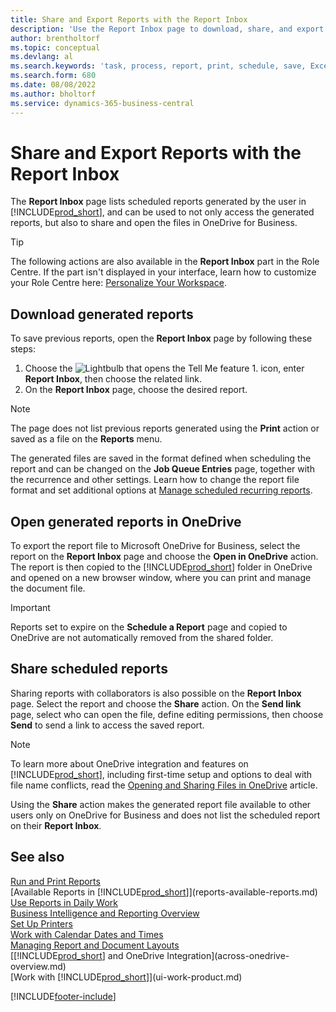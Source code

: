 ```yaml
---
title: Share and Export Reports with the Report Inbox
description: 'Use the Report Inbox page to download, share, and export reports in Business Central.'
author: brentholtorf
ms.topic: conceptual
ms.devlang: al
ms.search.keywords: 'task, process, report, print, schedule, save, Excel, PDF, dataset, export, report inbox, onedrive,'
ms.search.form: 680
ms.date: 08/08/2022
ms.author: bholtorf
ms.service: dynamics-365-business-central
---
```

# Share and Export Reports with the Report Inbox

The **Report Inbox** page lists scheduled reports generated by the user in [!INCLUDE[prod_short](includes/prod_short.md)], and can be used to not only access the generated reports, but also to share and open the files in OneDrive for Business.

> [!TIP]
> The following actions are also available in the **Report Inbox** part in the Role Centre. If the part isn't displayed in your interface, learn how to customize your Role Centre here: [Personalize Your Workspace](ui-personalization-user.md).

## Download generated reports

To save previous reports, open the **Report Inbox** page by following these steps:

1. Choose the ![Lightbulb that opens the Tell Me feature 1.](media/ui-search/search_small.png "Tell me what you want to do") icon, enter **Report Inbox**, then choose the related link.  
2. On the **Report Inbox** page, choose the desired report.

> [!NOTE]
> The page does not list previous reports generated using the **Print** action or saved as a file on the **Reports** menu.
>
> The generated files are saved in the format defined when scheduling the report and can be changed on the **Job Queue Entries** page, together with the recurrence and other settings. Learn how to change the report file format and set additional options at [Manage scheduled recurring reports](ui-work-report.md#manage-scheduled-recurring-reports).

## Open generated reports in OneDrive

To export the report file to Microsoft OneDrive for Business, select the report on the **Report Inbox** page and choose the **Open in OneDrive** action. The report is then copied to the [!INCLUDE[prod_short](includes/prod_short.md)] folder in OneDrive and opened on a new browser window, where you can print and manage the document file.

> [!IMPORTANT]
>
> Reports set to expire on the **Schedule a Report** page and copied to OneDrive are not automatically removed from the shared folder.

## Share scheduled reports

Sharing reports with collaborators is also possible on the **Report Inbox** page. Select the report and choose the **Share** action. On the **Send link** page, select who can open the file, define editing permissions, then choose **Send** to send a link to access the saved report.

> [!NOTE]
> To learn more about OneDrive integration and features on [!INCLUDE[prod_short](includes/prod_short.md)], including first-time setup and options to deal with file name conflicts, read the [Opening and Sharing Files in OneDrive](across-share-onedrive.md) article.
>
> Using the **Share** action makes the generated report file available to other users only on OneDrive for Business and does not list the scheduled report on their **Report Inbox**.

## See also 

[Run and Print Reports](ui-work-report.md)  
[Available Reports in [!INCLUDE[prod_short](includes/prod_short.md)]](reports-available-reports.md)  
[Use Reports in Daily Work](reports-use-reports.md)  
[Business Intelligence and Reporting Overview](reports-bi-reporting.md)  
[Set Up Printers](ui-specify-printer-selection-reports.md)  
[Work with Calendar Dates and Times](ui-enter-date-ranges.md)  
[Managing Report and Document Layouts](ui-manage-report-layouts.md)  
[[!INCLUDE[prod_short](includes/prod_short.md)] and OneDrive Integration](across-onedrive-overview.md)  
[Work with [!INCLUDE[prod_short](includes/prod_short.md)]](ui-work-product.md)  

[!INCLUDE[footer-include](includes/footer-banner.md)]
